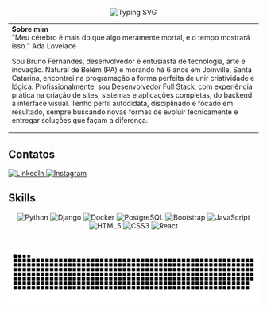 <!-- Perfil animado para README do GitHub -->
<p align="center">
  <img src="https://readme-typing-svg.demolab.com?font=Fira+Code&duration=3000&pause=1000&color=F7B32B&center=true&vCenter=true&width=435&lines=Seja+bem-vindo+ao+meu+GitHub!;Desenvolvedor+Fullstack;Python+%7C+Django+%7C+%7C+Docker+e+mais!" alt="Typing SVG" />
</p>


<table>
  <tr>
    <td>
      <b>Sobre mim</b><br>
     "Meu cérebro é mais do que algo meramente mortal, e o tempo mostrará isso." Ada Lovelace

Sou Bruno Fernandes, desenvolvedor e entusiasta de tecnologia, arte e inovação. Natural de Belém (PA) e morando há 6 anos em Joinville, Santa Catarina, encontrei na programação a forma perfeita de unir criatividade e lógica.
Profissionalmente, sou Desenvolvedor Full Stack, com experiência prática na criação de sites, sistemas e aplicações completas, do backend à interface visual. Tenho perfil autodidata, disciplinado e focado em resultado, sempre buscando novas formas de evoluir tecnicamente e entregar soluções que façam a diferença.
    </td>
  </tr>
</table>

## Contatos

<p align="left">
  <td>
  <a href="https://www.linkedin.com/in/xbruno-fernandesx/" target="_blank">
    <img src="https://cdn.jsdelivr.net/gh/devicons/devicon/icons/linkedin/linkedin-original.svg" width="32" alt="LinkedIn"/>
  </a>
</td>
  <td>
  <a href="https://www.instagram.com/obruno.lion/" target="_blank">
    <img src="https://upload.wikimedia.org/wikipedia/commons/a/a5/Instagram_icon.png" width="32" alt="Instagram"/>
  </a>
</td>
</p>


## Skills

<p align="center">
  <img src="https://cdn.jsdelivr.net/gh/devicons/devicon/icons/python/python-original.svg" width="40" alt="Python"/>
  <img src="https://cdn.jsdelivr.net/gh/devicons/devicon/icons/django/django-plain.svg" width="40" alt="Django"/>
  <img src="https://cdn.jsdelivr.net/gh/devicons/devicon/icons/docker/docker-original.svg" width="40" alt="Docker"/>
  <img src="https://cdn.jsdelivr.net/gh/devicons/devicon/icons/postgresql/postgresql-original.svg" width="40" alt="PostgreSQL"/>
  <img src="https://cdn.jsdelivr.net/gh/devicons/devicon/icons/bootstrap/bootstrap-original.svg" width="40" alt="Bootstrap"/>
  <img src="https://cdn.jsdelivr.net/gh/devicons/devicon/icons/javascript/javascript-original.svg" width="40" alt="JavaScript"/>
  <img src="https://cdn.jsdelivr.net/gh/devicons/devicon/icons/html5/html5-original.svg" width="40" alt="HTML5"/>
  <img src="https://cdn.jsdelivr.net/gh/devicons/devicon/icons/css3/css3-original.svg" width="40" alt="CSS3"/>
  <img src="https://cdn.jsdelivr.net/gh/devicons/devicon/icons/react/react-original.svg" width="40" alt="React"/>
</p>

#

<picture align="center">
  <source media="(prefers-color-scheme: dark)" srcset="https://raw.githubusercontent.com/mari4souza/mari4souza/output/github-contribution-grid-snake-dark.svg">
  <source media="(prefers-color-scheme: light)" srcset="https://raw.githubusercontent.com/mari4souza/mari4souza/output/github-contribution-grid-snake-dark.svg">
  <img align="center" alt="github contribution grid snake animation" src="https://raw.githubusercontent.com/mari4souza/mari4souza/output/github-contribution-grid-snake.svg">
</picture>
